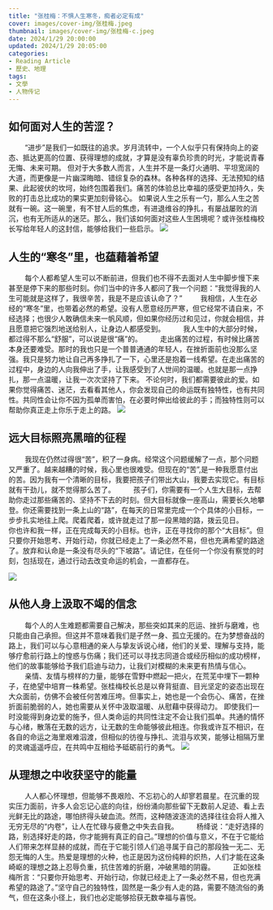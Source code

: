 ```yaml
---
title: "张桂梅：不惧人生寒冬，痴者必定有成"
cover: images/cover-img/张桂梅.jpeg
thumbnail: images/cover-img/张桂梅-c.jpeg
date: 2024/1/29 20:00:00
updated: 2024/1/29 20:05:00
categories:
- Reading Article
- 歷史、地理 
tags: 
- 文學
- 人物传记
---
```

## 如何面对人生的苦涩？
&emsp;&emsp; “进步”是我们一如既往的追求。岁月流转中，一个人似乎只有保持向上的姿态、抵达更高的位置、获得理想的成就，才算是没有辜负珍贵的时光，才能说青春无悔、未来可期。
但对于大多数人而言，人生并不是一条灯火通明、平坦宽阔的大道，而更像是一片幽深晦暗、错综复杂的森林。各种各样的选择、无法预知的结果、此起彼伏的坎坷，始终包围着我们。痛苦的体验总比幸福的感受更加持久，失败的打击总比成功的果实更加刻骨铭心。
如果说人生之乐有一勺，那么人生之苦就有一碗。这一碗里，有不甘人后的焦虑，有进退维谷的挣扎，有屡战屡败的消沉，也有无所适从的迷茫。那么，我们该如何面对这些人生困境呢？或许张桂梅校长写给年轻人的这封信，能够给我们一些启示。 
![](/images/posts/张桂梅：不惧人生寒冬，痴者必定有成-1.jpg)
## 人生的“寒冬”里，也蕴藉着希望
&emsp;&emsp; 每个人都希望人生可以不断前进，但我们也不得不去面对人生中脚步慢下来甚至是停下来的那些时刻。你们当中的许多人都问了我一个问题：“我觉得我的人生可能就是这样了，我很辛苦，我是不是应该认命了？”
&emsp;&emsp; 我相信，人生在必经的“寒冬”里，也带着必然的希望。没有人愿意经历严寒，但它经常不请自来，不经选择；也很少人敢确信未来一帆风顺，但如果你经历过和见过，你就会相信，并且愿意把它强烈地送给别人，让身边人都感受到。
&emsp;&emsp; 我人生中的大部分时候，都过得不那么“舒服”，可以说是很“痛”的。
&emsp;&emsp; 走出痛苦的过程，有时候比痛苦本身还要难受。那时的我也只是一个普普通通的年轻人，在挫折面前也没那么坚强。我只是努力地让自己再多挣扎了一下，心里还是抱着一线希望。在走出痛苦的过程中，身边的人向我伸出了手，让我感受到了人世间的温暖。也就是那一点挣扎，那一点温暖，让我一次次坚持了下来。
不论何时，我们都需要彼此的爱。如果你觉得痛苦、迷茫，去看看其他人，你会发现自己的命运既有独特性，也有共同性。共同性会让你不因为孤单而害怕，在必要时伸出给彼此的手；而独特性则可以帮助你真正走上你乐于走上的路。
![](/images/posts/张桂梅：不惧人生寒冬，痴者必定有成-2.jpg)
## 远大目标照亮黑暗的征程
&emsp;&emsp; 我现在仍然过得很“苦”，积了一身病。经常这个问题缓解了一点，那个问题又严重了。越来越糟的时候，我心里也很难受。但现在的“苦”,是一种我愿意付出的苦。因为我有一个清晰的目标，我要把孩子们带出大山，我要去实现它。有目标就有干劲儿，就不觉得那么苦了。
&emsp;&emsp; 孩子们，你需要有一个人生大目标，去帮助你走过那些痛苦的、坚持不下去的时刻。但大目标就像一座高山，需要长久地攀登。你还需要找到一条上山的“路”，在每天的日常里完成一个个具体的小目标，一步步扎实地往上爬。爬着爬着，或许就走过了那一段黑暗的路，拨云见日。
&emsp;&emsp; 你也许和我一样，正在完成每天的小目标。也许，正在寻找你的那个“大目标”。但只要你开始思考、开始行动，你就已经走上了一条必然不易，但也充满希望的路途了。放弃和认命是一条没有尽头的“下坡路”。请记住，在任何一个你没有察觉的时刻，包括现在，通过行动去改变命运的机会，一直都存在。

![](/images/posts/张桂梅：不惧人生寒冬，痴者必定有成-3.jpg)
## 从他人身上汲取不竭的信念
&emsp;&emsp; 每个人的人生难题都需要自己解决，那些突如其来的厄运、挫折与磨难，也只能由自己承担。但这并不意味着我们是孑然一身、孤立无援的。在为梦想奋战的路上，我们可以与心意相通的亲人与挚友诉说心绪，他们的关爱、理解与支持，能够疗愈前行路上的惶惑与伤痛；我们还可以寻找志同道合或经历相似的成功榜样，他们的故事能够给予我们启迪与动力，让我们对模糊的未来更有热情与信心。
&emsp;&emsp; 亲情、友情与榜样的力量，能够在雪野中燃起一把火，在荒芜中埋下一颗种子，在绝望中培育一株希望。张桂梅校长总是以脊背挺直、目光坚定的姿态出现在大众面前，仿佛不会被任何苦难压垮。但事实上，她也是一个会伤心、痛苦，在挫折面前脆弱的人，她也需要从关怀中汲取温暖、从慰藉中获得动力。
即使我们一时没能得到身边爱的施予，但人类命运的共同性注定不会让我们孤单。共通的情怀与心绪，散落在无数的远方，让无数的生命能够彼此相连。你我或许互不相识，在各自的命运之海里艰难泅渡，但相似的彷徨与挣扎、流泪与欢笑，能够让相隔万里的灵魂遥遥呼应，在共鸣中互相给予砥砺前行的勇气。
![](/images/posts/张桂梅：不惧人生寒冬，痴者必定有成-4.jpg)
## 从理想之中收获坚守的能量
&emsp;&emsp; 人人都心怀理想，但能够不畏艰险、不忘初心的人却寥若晨星。在沉重的现实压力面前，许多人会忘记心底的向往，纷纷涌向那些留下无数前人足迹、看上去光鲜无比的路途，哪怕挤得头破血流。然而，这种随波逐流的选择往往会将人推入无穷无尽的“内卷”，让人在忙碌与疲惫之中失去自我。
&emsp;&emsp; 杨绛说：“走好选择的路，别选择好走的路，你才能拥有真正的自己。”理想的价值与意义，不在于它能给人们带来怎样显赫的成就，而在于它能引领人们追寻属于自己的那段独一无二、无怨无悔的人生。热爱是理想的火种，也正是因为这份纯粹的炽热，人们才能在这条崎岖的理想之路上忍辱负重，抗住苦难的折磨，冲破黑暗的阴霾。
&emsp;&emsp; 正如张桂梅所言：“只要你开始思考、开始行动，你就已经走上了一条必然不易，但也充满希望的路途了。”坚守自己的独特性，固然是一条少有人走的路，需要不随流俗的勇气，但在这条小径上，我们也必定能够拾获无数幸福与喜悦。